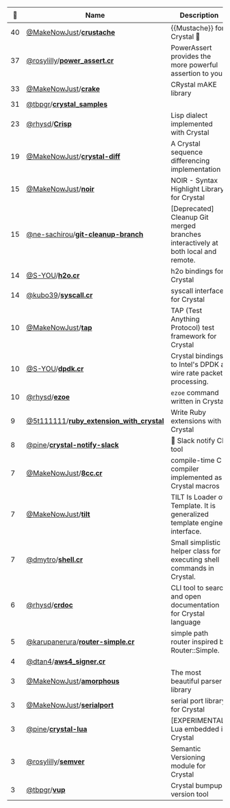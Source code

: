 |:star2: | Name | Description | 🌍|
|---|---|---|---|
|40|[@MakeNowJust](https://github.com/MakeNowJust)/[**crustache**](https://github.com/MakeNowJust/crustache)|{{Mustache}} for Crystal :gem:|[:arrow_upper_right:](https://mustache.github.io)|
|37|[@rosylilly](https://github.com/rosylilly)/[**power_assert.cr**](https://github.com/rosylilly/power_assert.cr)|PowerAssert provides the more powerful assertion to you.|[:arrow_upper_right:](https://github.com/rosylilly/power_assert.cr)|
|33|[@MakeNowJust](https://github.com/MakeNowJust)/[**crake**](https://github.com/MakeNowJust/crake)|CRystal mAKE library||
|31|[@tbpgr](https://github.com/tbpgr)/[**crystal_samples**](https://github.com/tbpgr/crystal_samples)|||
|23|[@rhysd](https://github.com/rhysd)/[**Crisp**](https://github.com/rhysd/Crisp)|Lisp dialect implemented with Crystal||
|19|[@MakeNowJust](https://github.com/MakeNowJust)/[**crystal-diff**](https://github.com/MakeNowJust/crystal-diff)|A Crystal sequence differencing implementation||
|15|[@MakeNowJust](https://github.com/MakeNowJust)/[**noir**](https://github.com/MakeNowJust/noir)|NOIR - Syntax Highlight Library for Crystal||
|15|[@ne-sachirou](https://github.com/ne-sachirou)/[**git-cleanup-branch**](https://github.com/ne-sachirou/git-cleanup-branch)|[Deprecated] Cleanup Git merged branches interactively at both local and remote.||
|14|[@S-YOU](https://github.com/S-YOU)/[**h2o.cr**](https://github.com/S-YOU/h2o.cr)|h2o bindings for Crystal||
|14|[@kubo39](https://github.com/kubo39)/[**syscall.cr**](https://github.com/kubo39/syscall.cr)|syscall interface for Crystal||
|10|[@MakeNowJust](https://github.com/MakeNowJust)/[**tap**](https://github.com/MakeNowJust/tap)|TAP (Test Anything Protocol) test framework for Crystal|[:arrow_upper_right:](https://testanything.org/)|
|10|[@S-YOU](https://github.com/S-YOU)/[**dpdk.cr**](https://github.com/S-YOU/dpdk.cr)|Crystal bindings to Intel's DPDK at wire rate packet processing.||
|10|[@rhysd](https://github.com/rhysd)/[**ezoe**](https://github.com/rhysd/ezoe)|`ezoe` command written in Crystal||
|9|[@5t111111](https://github.com/5t111111)/[**ruby_extension_with_crystal**](https://github.com/5t111111/ruby_extension_with_crystal)|Write Ruby extensions with Crystal||
|8|[@pine](https://github.com/pine)/[**crystal-notify-slack**](https://github.com/pine/crystal-notify-slack)|:bell: Slack notify CLI tool||
|7|[@MakeNowJust](https://github.com/MakeNowJust)/[**8cc.cr**](https://github.com/MakeNowJust/8cc.cr)|compile-time C compiler implemented as Crystal macros||
|7|[@MakeNowJust](https://github.com/MakeNowJust)/[**tilt**](https://github.com/MakeNowJust/tilt)|TILT Is Loader of Template. It is generalized template engine interface.||
|7|[@dmytro](https://github.com/dmytro)/[**shell.cr**](https://github.com/dmytro/shell.cr)|Small simplistic helper class for executing shell commands in Crystal.||
|6|[@rhysd](https://github.com/rhysd)/[**crdoc**](https://github.com/rhysd/crdoc)|CLI tool to search and open documentation for Crystal language||
|5|[@karupanerura](https://github.com/karupanerura)/[**router-simple.cr**](https://github.com/karupanerura/router-simple.cr)|simple path router inspired by Router::Simple.||
|4|[@dtan4](https://github.com/dtan4)/[**aws4_signer.cr**](https://github.com/dtan4/aws4_signer.cr)|||
|3|[@MakeNowJust](https://github.com/MakeNowJust)/[**amorphous**](https://github.com/MakeNowJust/amorphous)|The most beautiful parser library||
|3|[@MakeNowJust](https://github.com/MakeNowJust)/[**serialport**](https://github.com/MakeNowJust/serialport)|serial port library for Crystal||
|3|[@pine](https://github.com/pine)/[**crystal-lua**](https://github.com/pine/crystal-lua)|[EXPERIMENTAL] Lua embedded in Crystal||
|3|[@rosylilly](https://github.com/rosylilly)/[**semver**](https://github.com/rosylilly/semver)|Semantic Versioning module for Crystal|[:arrow_upper_right:](https://github.com/rosylilly/semver)|
|3|[@tbpgr](https://github.com/tbpgr)/[**vup**](https://github.com/tbpgr/vup)|Crystal bumpup version tool||

